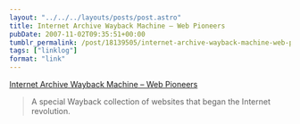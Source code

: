```yaml
---
layout: "../../../layouts/posts/post.astro"
title: Internet Archive Wayback Machine – Web Pioneers
pubDate: 2007-11-02T09:35:51+00:00
tumblr_permalink: /post/18139505/internet-archive-wayback-machine-web-pioneers
tags: ["linklog"]
format: "link"
---
```


[Internet Archive Wayback Machine &#8211; Web Pioneers][1]

> A special Wayback collection of websites that began the Internet revolution.

[1]: http://web.archive.org/collections/pioneers.html
